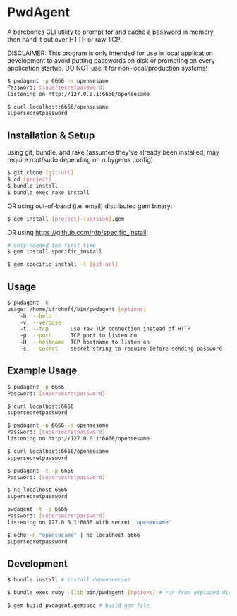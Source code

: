 PwdAgent
=========
A barebones CLI utility to prompt for and cache a password in memory, then hand it out over HTTP or raw TCP. 

DISCLAIMER: This program is only intended for use in local application development to avoid putting passwords on disk or prompting on every application startup. DO NOT use it for non-local/production systems!

```bash
$ pwdagent -p 6666 -s opensesame
Password: [supersecretpassword]
listening on http://127.0.0.1:6666/opensesame

$ curl localhost:6666/opensesame
supersecretpassword
```

Installation & Setup
------------
using git, bundle, and rake (assumes they've already been installed; may require root/sudo depending on rubygems config)

```bash
$ git clone [git-url]
$ cd [project]
$ bundle install
$ bundle exec rake install
```

OR using out-of-band (i.e. email) distributed gem binary:

```bash
$ gem install [project]-[version].gem
```

OR using https://github.com/rdp/specific_install:

```bash 
# only needed the first time
$ gem install specific_install

$ gem specific_install -l [git-url]
```

Usage
---------
```bash
$ pwdagent -h
usage: /home/cfrohoff/bin/pwdagent [options]
    -h, --help
    -v, --verbose
    -t, --tcp       use raw TCP connection instead of HTTP
    -p, --port      TCP port to listen on
    -H, --hostname  TCP hostname to listen on
    -s, --secret    secret string to require before sending password
```

Example Usage
---------
```bash
$ pwdagent -p 6666
Password: [supersecretpassword]

$ curl localhost:6666
supersecretpassword

$ pwdagent -p 6666 -s opensesame
Password: [supersecretpassword]
listening on http://127.0.0.1:6666/opensesame

$ curl localhost:6666/opensesame
supersecretpassword

$ pwdagent -t -p 6666
Password: [supersecretpassword]

$ nc localhost 6666
supersecretpassword

pwdagent -t -p 6666
Password: [supersecretpassword]
listening on 127.0.0.1:6666 with secret 'opensesame'

$ echo -n "opensesame" | nc localhost 6666
supersecretpassword
```

Development
----------------
```bash
$ bundle install # install dependencies

$ bundle exec ruby -Ilib bin/pwdagent [options] # run from exploded dir

$ gem build pwdagent.gemspec # build gem file
```
